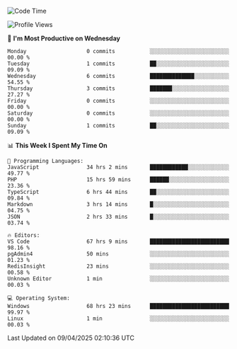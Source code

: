<!--START_SECTION:waka-->
![Code Time](http://img.shields.io/badge/Code%20Time-4%2C585%20hrs%2017%20mins-blue)

![Profile Views](http://img.shields.io/badge/Profile%20Views-7-blue)

📅 **I'm Most Productive on Wednesday** 

```text
Monday                   0 commits           ░░░░░░░░░░░░░░░░░░░░░░░░░   00.00 % 
Tuesday                  1 commits           ██░░░░░░░░░░░░░░░░░░░░░░░   09.09 % 
Wednesday                6 commits           ██████████████░░░░░░░░░░░   54.55 % 
Thursday                 3 commits           ███████░░░░░░░░░░░░░░░░░░   27.27 % 
Friday                   0 commits           ░░░░░░░░░░░░░░░░░░░░░░░░░   00.00 % 
Saturday                 0 commits           ░░░░░░░░░░░░░░░░░░░░░░░░░   00.00 % 
Sunday                   1 commits           ██░░░░░░░░░░░░░░░░░░░░░░░   09.09 % 
```


📊 **This Week I Spent My Time On** 

```text
💬 Programming Languages: 
JavaScript               34 hrs 2 mins       ████████████░░░░░░░░░░░░░   49.77 % 
PHP                      15 hrs 59 mins      ██████░░░░░░░░░░░░░░░░░░░   23.36 % 
TypeScript               6 hrs 44 mins       ██░░░░░░░░░░░░░░░░░░░░░░░   09.84 % 
Markdown                 3 hrs 14 mins       █░░░░░░░░░░░░░░░░░░░░░░░░   04.75 % 
JSON                     2 hrs 33 mins       █░░░░░░░░░░░░░░░░░░░░░░░░   03.74 % 

🔥 Editors: 
VS Code                  67 hrs 9 mins       █████████████████████████   98.16 % 
pgAdmin4                 50 mins             ░░░░░░░░░░░░░░░░░░░░░░░░░   01.23 % 
RedisInsight             23 mins             ░░░░░░░░░░░░░░░░░░░░░░░░░   00.58 % 
Unknown Editor           1 min               ░░░░░░░░░░░░░░░░░░░░░░░░░   00.03 % 

💻 Operating System: 
Windows                  68 hrs 23 mins      █████████████████████████   99.97 % 
Linux                    1 min               ░░░░░░░░░░░░░░░░░░░░░░░░░   00.03 % 
```


 Last Updated on 09/04/2025 02:10:36 UTC
<!--END_SECTION:waka-->
